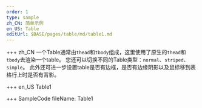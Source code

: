 ```yaml
--- 
order: 1
type: sample
zh_CN: 简单示例
en_US: Table
editUrl: $BASE/pages/table/md/table1.md
---
```


+++ zh_CN
一个Table通常由<Code>thead</Code>和<Code>tbody</Code>组成，这里使用了原生的<Code>thead</Code>和<Code>tbody</Code>去渲染一个table。
 您还可以切换不同的Table类型：<Code>normal</Code>、<Code>striped</Code>、<Code>simple</Code>。
 此外还可进一步设置table是否有边框，是否有边缘阴影以及鼠标移到表格行上时是否有背影。

+++ en_US
Table1

+++ SampleCode
fileName: Table1
